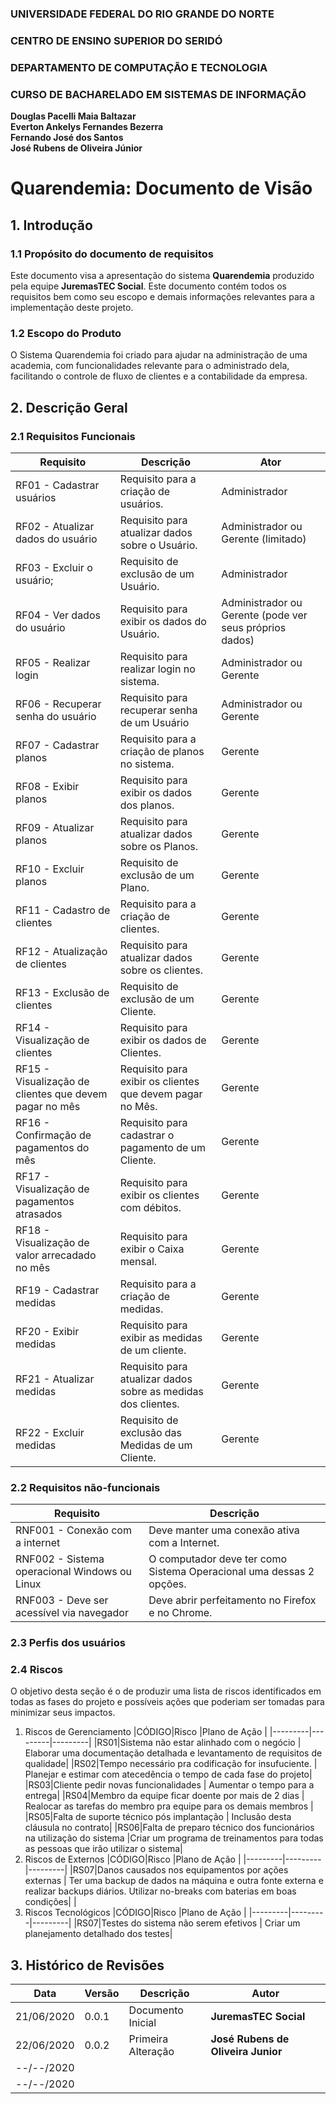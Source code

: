 ### UNIVERSIDADE FEDERAL DO RIO GRANDE DO NORTE

### CENTRO DE ENSINO SUPERIOR DO SERIDÓ

### DEPARTAMENTO DE COMPUTAÇÃO E TECNOLOGIA

### CURSO DE BACHARELADO EM SISTEMAS DE INFORMAÇÃO

**Douglas Pacelli Maia Baltazar**  
**Everton Ankelys Fernandes Bezerra**  
**Fernando José dos Santos**  
**José Rubens de Oliveira Júnior**

# Quarendemia: Documento de Visão

## 1. Introdução

### 1.1 Propósito do documento de requisitos

Este documento visa a apresentação do sistema **Quarendemia** produzido pela equipe **JuremasTEC Social**. Este documento contém todos os requisitos bem como seu escopo e demais informações relevantes para a implementação deste projeto.

### 1.2 Escopo do Produto

O Sistema Quarendemia foi criado para ajudar na administração de uma academia, com funcionalidades relevante para o administrado dela, facilitando o controle de fluxo de clientes e a contabilidade da empresa.

## 2. Descrição Geral

### 2.1 Requisitos Funcionais

| Requisito                                              | Descrição                                                     | Ator                                                    |
| ------------------------------------------------------ | ------------------------------------------------------------- | ------------------------------------------------------- |
| RF01 - Cadastrar usuários                              | Requisito para a criação de usuários.                         | Administrador                                           |
| RF02 - Atualizar dados do usuário                      | Requisito para atualizar dados sobre o Usuário.               | Administrador ou Gerente (limitado)                     |
| RF03 - Excluir o usuário;                              | Requisito de exclusão de um Usuário.                          | Administrador                                           |
| RF04 - Ver dados do usuário                            | Requisito para exibir os dados do Usuário.                    | Administrador ou Gerente (pode ver seus próprios dados) |
| RF05 - Realizar login                                  | Requisito para realizar login no sistema.                     | Administrador ou Gerente                                |
| RF06 - Recuperar senha do usuário                      | Requisito para recuperar senha de um Usuário                  | Administrador ou Gerente                                |
| RF07 - Cadastrar planos                                | Requisito para a criação de planos no sistema.                | Gerente                                                 |
| RF08 - Exibir planos                                   | Requisito para exibir os dados dos planos.                    | Gerente                                                 |
| RF09 - Atualizar planos                                | Requisito para atualizar dados sobre os Planos.               | Gerente                                                 |
| RF10 - Excluir planos                                  | Requisito de exclusão de um Plano.                            | Gerente                                                 |
| RF11 - Cadastro de clientes                            | Requisito para a criação de clientes.                         | Gerente                                                 |
| RF12 - Atualização de clientes                         | Requisito para atualizar dados sobre os clientes.             | Gerente                                                 |
| RF13 - Exclusão de clientes                            | Requisito de exclusão de um Cliente.                          | Gerente                                                 |
| RF14 - Visualização de clientes                        | Requisito para exibir os dados de Clientes.                   | Gerente                                                 |
| RF15 - Visualização de clientes que devem pagar no mês | Requisito para exibir os clientes que devem pagar no Mês.     | Gerente                                                 |
| RF16 - Confirmação de pagamentos do mês                | Requisito para cadastrar o pagamento de um Cliente.           | Gerente                                                 |
| RF17 - Visualização de pagamentos atrasados            | Requisito para exibir os clientes com débitos.                | Gerente                                                 |
| RF18 - Visualização de valor arrecadado no mês         | Requisito para exibir o Caixa mensal.                         | Gerente                                                 |
| RF19 - Cadastrar medidas                               | Requisito para a criação de medidas.                          | Gerente                                                 |
| RF20 - Exibir medidas                                  | Requisito para exibir as medidas de um cliente.               | Gerente                                                 |
| RF21 - Atualizar medidas                               | Requisito para atualizar dados sobre as medidas dos clientes. | Gerente                                                 |
| RF22 - Excluir medidas                                 | Requisito de exclusão das Medidas de um Cliente.              | Gerente                                                 |

### 2.2 Requisitos não-funcionais

| Requisito                                     | Descrição                                                           |
| --------------------------------------------- | ------------------------------------------------------------------- |
| RNF001 - Conexão com a internet               | Deve manter uma conexão ativa com a Internet.                       |
| RNF002 - Sistema operacional Windows ou Linux | O computador deve ter como Sistema Operacional uma dessas 2 opções. |
| RNF003 - Deve ser acessível via navegador     | Deve abrir perfeitamento no Firefox e no Chrome.                    |

### 2.3 Perfis dos usuários

### 2.4 Riscos

O objetivo desta seção é o de produzir uma lista de riscos identificados em todas as fases do projeto e possíveis ações que poderiam ser tomadas para minimizar seus impactos.

1. Riscos de Gerenciamento
   |CÓDIGO|Risco |Plano de Ação |
   |---------|---------|---------|
   |RS01|Sistema não estar alinhado com o negócio | Elaborar uma documentação detalhada e levantamento de requisitos de qualidade|
   |RS02|Tempo necessário pra codificação for insufuciente. | Planejar e estimar com atecedência o tempo de cada fase do projeto|
   |RS03|Cliente pedir novas funcionalidades | Aumentar o tempo para a entrega|
   |RS04|Membro da equipe ficar doente por mais de 2 dias | Realocar as tarefas do membro pra equipe para os demais membros |
   |RS05|Falta de suporte técnico pós implantação | Inclusão desta cláusula no contrato|
   |RS06|Falta de preparo técnico dos funcionários na utilização do sistema |Criar um programa de treinamentos para todas as pessoas que irão utilizar o sistema|
2. Riscos de Externos
   |CÓDIGO|Risco |Plano de Ação |
   |---------|---------|---------|
   |RS07|Danos causados nos equipamentos por ações externas | Ter uma backup de dados na máquina e outra fonte externa e realizar backups diários. Utilizar no-breaks com baterias em boas condições|
   |
3. Riscos Tecnológicos
   |CÓDIGO|Risco |Plano de Ação |
   |---------|---------|---------|
   |RS07|Testes do sistema não serem efetivos | Criar um planejamento detalhado dos testes|

## 3. Histórico de Revisões

| Data       | Versão | Descrição          | Autor                              |
| ---------- | ------ | ------------------ | ---------------------------------- |
| 21/06/2020 | 0.0.1  | Documento Inicial  | **JuremasTEC Social**              |
| 22/06/2020 | 0.0.2  | Primeira Alteração | **José Rubens de Oliveira Junior** |
| --/--/2020 |        |                    |                                    |
| --/--/2020 |        |                    |                                    |
